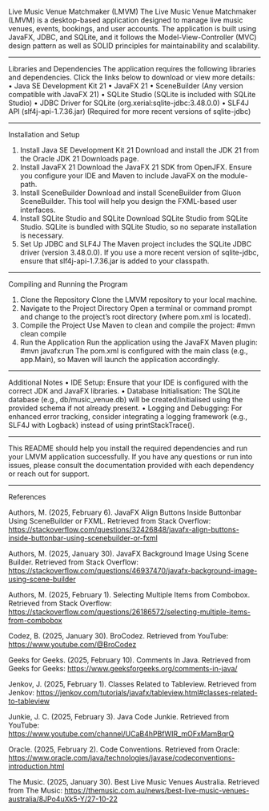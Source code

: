 Live Music Venue Matchmaker (LMVM)
The Live Music Venue Matchmaker (LMVM) is a desktop-based application designed to manage live music venues, events, bookings, and user accounts. The application is built using JavaFX, JDBC, and SQLite, and it follows the Model-View-Controller (MVC) design pattern as well as SOLID principles for maintainability and scalability.
________________________________________
Libraries and Dependencies
The application requires the following libraries and dependencies. Click the links below to download or view more details:
•	Java SE Development Kit 21
•	JavaFX 21
•	SceneBuilder (Any version compatible with JavaFX 21)
•	SQLite Studio (SQLite is included with SQLite Studio)
•	JDBC Driver for SQLite (org.xerial:sqlite-jdbc:3.48.0.0)
•	SLF4J API (slf4j-api-1.7.36.jar) (Required for more recent versions of sqlite-jdbc)
________________________________________
Installation and Setup
1.	Install Java SE Development Kit 21
Download and install the JDK 21 from the Oracle JDK 21 Downloads page.
2.	Install JavaFX 21
Download the JavaFX 21 SDK from OpenJFX.
Ensure you configure your IDE and Maven to include JavaFX on the module-path.
3.	Install SceneBuilder
Download and install SceneBuilder from Gluon SceneBuilder.
This tool will help you design the FXML-based user interfaces.
4.	Install SQLite Studio and SQLite
Download SQLite Studio from SQLite Studio.
SQLite is bundled with SQLite Studio, so no separate installation is necessary.
5.	Set Up JDBC and SLF4J
The Maven project includes the SQLite JDBC driver (version 3.48.0.0).
If you use a more recent version of sqlite-jdbc, ensure that slf4j-api-1.7.36.jar is added to your classpath.
________________________________________
Compiling and Running the Program
1.	Clone the Repository
Clone the LMVM repository to your local machine.
2.	Navigate to the Project Directory
Open a terminal or command prompt and change to the project’s root directory (where pom.xml is located).
3.	Compile the Project
Use Maven to clean and compile the project:
  		#mvn clean compile
4.	Run the Application
Run the application using the JavaFX Maven plugin:
      #mvn javafx:run
The pom.xml is configured with the main class (e.g., app.Main), so Maven will launch the application accordingly.
________________________________________
Additional Notes
•	IDE Setup: Ensure that your IDE is configured with the correct JDK and JavaFX libraries.
•	Database Initialisation: The SQLite database (e.g., db/music_venue.db) will be created/initialised using the provided schema if not already present.
•	Logging and Debugging: For enhanced error tracking, consider integrating a logging framework (e.g., SLF4J with Logback) instead of using printStackTrace().
________________________________________
This README should help you install the required dependencies and run your LMVM application successfully. If you have any questions or run into issues, please consult the documentation provided with each dependency or reach out for support.
________________________________________
References 

Authors, M. (2025, February 6). JavaFX Align Buttons Inside Buttonbar Using SceneBuilder or FXML. Retrieved from Stack Overflow: https://stackoverflow.com/questions/32426848/javafx-align-buttons-inside-buttonbar-using-scenebuilder-or-fxml

Authors, M. (2025, January 30). JavaFX Background Image Using Scene Builder. Retrieved from Stack Overflow: https://stackoverflow.com/questions/46937470/javafx-background-image-using-scene-builder

Authors, M. (2025, February 1). Selecting Multiple Items from Combobox. Retrieved from Stack Overflow: https://stackoverflow.com/questions/26186572/selecting-multiple-items-from-combobox

Codez, B. (2025, January 30). BroCodez. Retrieved from YouTube: https://www.youtube.com/@BroCodez

Geeks for Geeks. (2025, February 10). Comments In Java. Retrieved from Geeks for Geeks: https://www.geeksforgeeks.org/comments-in-java/

Jenkov, J. (2025, February 1). Classes Related to Tableview. Retrieved from Jenkov: https://jenkov.com/tutorials/javafx/tableview.html#classes-related-to-tableview

Junkie, J. C. (2025, February 3). Java Code Junkie. Retrieved from YouTube: https://www.youtube.com/channel/UCaB4hPBfWIR_mOFxMamBqrQ

Oracle. (2025, February 2). Code Conventions. Retrieved from Oracle: https://www.oracle.com/java/technologies/javase/codeconventions-introduction.html

The Music. (2025, January 30). Best Live Music Venues Australia. Retrieved from The Music: https://themusic.com.au/news/best-live-music-venues-australia/8JPo4uXk5-Y/27-10-22



